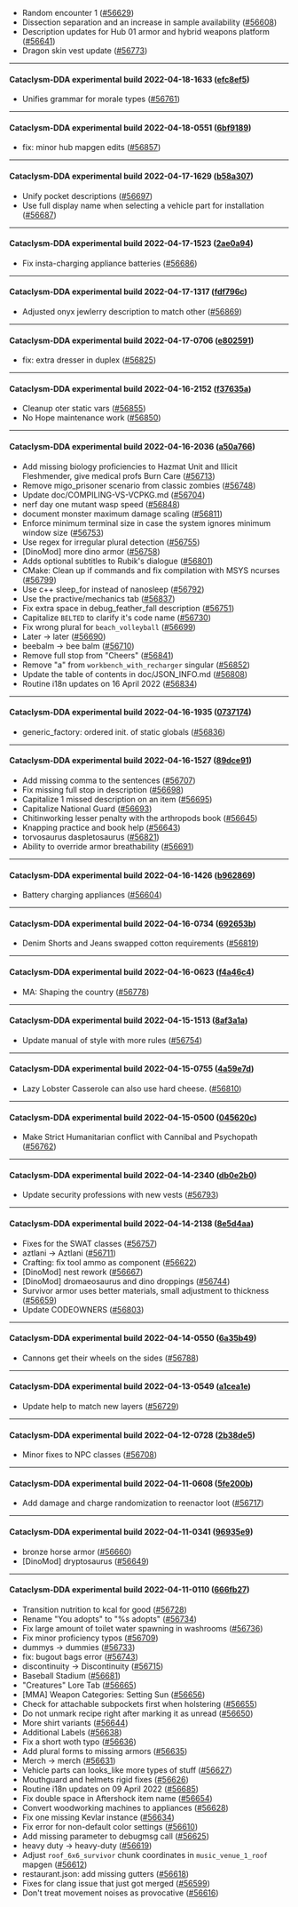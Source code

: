 * Random encounter 1 ([#56629](https://github.com/CleverRaven/Cataclysm-DDA/pull/56629))
* Dissection separation and an increase in sample availability ([#56608](https://github.com/CleverRaven/Cataclysm-DDA/pull/56608))
* Description updates for Hub 01 armor and hybrid weapons platform ([#56641](https://github.com/CleverRaven/Cataclysm-DDA/pull/56641))
* Dragon skin vest update ([#56773](https://github.com/CleverRaven/Cataclysm-DDA/pull/56773))

---

#### Cataclysm-DDA experimental build 2022-04-18-1633 ([efc8ef5](https://github.com/CleverRaven/Cataclysm-DDA/releases/tag/cdda-experimental-2022-04-18-1633))

* Unifies grammar for morale types ([#56761](https://github.com/CleverRaven/Cataclysm-DDA/pull/56761))

---

#### Cataclysm-DDA experimental build 2022-04-18-0551 ([6bf9189](https://github.com/CleverRaven/Cataclysm-DDA/releases/tag/cdda-experimental-2022-04-18-0551))

* fix: minor hub mapgen edits ([#56857](https://github.com/CleverRaven/Cataclysm-DDA/pull/56857))

---

#### Cataclysm-DDA experimental build 2022-04-17-1629 ([b58a307](https://github.com/CleverRaven/Cataclysm-DDA/releases/tag/cdda-experimental-2022-04-17-1629))

* Unify pocket descriptions ([#56697](https://github.com/CleverRaven/Cataclysm-DDA/pull/56697))
* Use full display name when selecting a vehicle part for installation ([#56687](https://github.com/CleverRaven/Cataclysm-DDA/pull/56687))

---

#### Cataclysm-DDA experimental build 2022-04-17-1523 ([2ae0a94](https://github.com/CleverRaven/Cataclysm-DDA/releases/tag/cdda-experimental-2022-04-17-1523))

* Fix insta-charging appliance batteries ([#56686](https://github.com/CleverRaven/Cataclysm-DDA/pull/56686))

---

#### Cataclysm-DDA experimental build 2022-04-17-1317 ([fdf796c](https://github.com/CleverRaven/Cataclysm-DDA/releases/tag/cdda-experimental-2022-04-17-1317))

* Adjusted onyx jewlerry description to match other ([#56869](https://github.com/CleverRaven/Cataclysm-DDA/pull/56869))

---

#### Cataclysm-DDA experimental build 2022-04-17-0706 ([e802591](https://github.com/CleverRaven/Cataclysm-DDA/releases/tag/cdda-experimental-2022-04-17-0706))

* fix: extra dresser in duplex ([#56825](https://github.com/CleverRaven/Cataclysm-DDA/pull/56825))

---

#### Cataclysm-DDA experimental build 2022-04-16-2152 ([f37635a](https://github.com/CleverRaven/Cataclysm-DDA/releases/tag/cdda-experimental-2022-04-16-2152))

* Cleanup oter static vars ([#56855](https://github.com/CleverRaven/Cataclysm-DDA/pull/56855))
* No Hope maintenance work ([#56850](https://github.com/CleverRaven/Cataclysm-DDA/pull/56850))

---

#### Cataclysm-DDA experimental build 2022-04-16-2036 ([a50a766](https://github.com/CleverRaven/Cataclysm-DDA/releases/tag/cdda-experimental-2022-04-16-2036))

* Add missing biology proficiencies to Hazmat Unit and Illicit Fleshmender, give medical profs Burn Care ([#56713](https://github.com/CleverRaven/Cataclysm-DDA/pull/56713))
* Remove migo_prisoner scenario from classic zombies ([#56748](https://github.com/CleverRaven/Cataclysm-DDA/pull/56748))
* Update doc/COMPILING-VS-VCPKG.md ([#56704](https://github.com/CleverRaven/Cataclysm-DDA/pull/56704))
* nerf day one mutant wasp speed ([#56848](https://github.com/CleverRaven/Cataclysm-DDA/pull/56848))
* document monster maximum damage scaling ([#56811](https://github.com/CleverRaven/Cataclysm-DDA/pull/56811))
* Enforce minimum terminal size in case the system ignores minimum window size ([#56753](https://github.com/CleverRaven/Cataclysm-DDA/pull/56753))
* Use regex for irregular plural detection ([#56755](https://github.com/CleverRaven/Cataclysm-DDA/pull/56755))
* [DinoMod] more dino armor ([#56758](https://github.com/CleverRaven/Cataclysm-DDA/pull/56758))
* Adds optional subtitles to Rubik's dialogue ([#56801](https://github.com/CleverRaven/Cataclysm-DDA/pull/56801))
* CMake: Clean up if commands and fix compilation with MSYS ncurses ([#56799](https://github.com/CleverRaven/Cataclysm-DDA/pull/56799))
* Use c++ sleep_for instead of nanosleep ([#56792](https://github.com/CleverRaven/Cataclysm-DDA/pull/56792))
* Use the practive/mechanics tab ([#56837](https://github.com/CleverRaven/Cataclysm-DDA/pull/56837))
* Fix extra space in debug_feather_fall description ([#56751](https://github.com/CleverRaven/Cataclysm-DDA/pull/56751))
* Capitalize `BELTED` to clarify it's code name ([#56730](https://github.com/CleverRaven/Cataclysm-DDA/pull/56730))
* Fix wrong plural for `beach_volleyball` ([#56699](https://github.com/CleverRaven/Cataclysm-DDA/pull/56699))
* Later → later ([#56690](https://github.com/CleverRaven/Cataclysm-DDA/pull/56690))
* beebalm → bee balm ([#56710](https://github.com/CleverRaven/Cataclysm-DDA/pull/56710))
* Remove full stop from "Cheers" ([#56841](https://github.com/CleverRaven/Cataclysm-DDA/pull/56841))
* Remove "a" from `workbench_with_recharger` singular ([#56852](https://github.com/CleverRaven/Cataclysm-DDA/pull/56852))
* Update the table of contents in doc/JSON_INFO.md ([#56808](https://github.com/CleverRaven/Cataclysm-DDA/pull/56808))
* Routine i18n updates on 16 April 2022 ([#56834](https://github.com/CleverRaven/Cataclysm-DDA/pull/56834))

---

#### Cataclysm-DDA experimental build 2022-04-16-1935 ([0737174](https://github.com/CleverRaven/Cataclysm-DDA/releases/tag/cdda-experimental-2022-04-16-1935))

* generic_factory: ordered init. of static globals ([#56836](https://github.com/CleverRaven/Cataclysm-DDA/pull/56836))

---

#### Cataclysm-DDA experimental build 2022-04-16-1527 ([89dce91](https://github.com/CleverRaven/Cataclysm-DDA/releases/tag/cdda-experimental-2022-04-16-1527))

* Add missing comma to the sentences ([#56707](https://github.com/CleverRaven/Cataclysm-DDA/pull/56707))
* Fix missing full stop in description ([#56698](https://github.com/CleverRaven/Cataclysm-DDA/pull/56698))
* Capitalize 1 missed description on an item ([#56695](https://github.com/CleverRaven/Cataclysm-DDA/pull/56695))
* Capitalize National Guard ([#56693](https://github.com/CleverRaven/Cataclysm-DDA/pull/56693))
* Chitinworking lesser penalty with the arthropods book ([#56645](https://github.com/CleverRaven/Cataclysm-DDA/pull/56645))
* Knapping practice and book help ([#56643](https://github.com/CleverRaven/Cataclysm-DDA/pull/56643))
* torvosaurus daspletosaurus ([#56821](https://github.com/CleverRaven/Cataclysm-DDA/pull/56821))
* Ability to override armor breathability ([#56691](https://github.com/CleverRaven/Cataclysm-DDA/pull/56691))

---

#### Cataclysm-DDA experimental build 2022-04-16-1426 ([b962869](https://github.com/CleverRaven/Cataclysm-DDA/releases/tag/cdda-experimental-2022-04-16-1426))

* Battery charging appliances ([#56604](https://github.com/CleverRaven/Cataclysm-DDA/pull/56604))

---

#### Cataclysm-DDA experimental build 2022-04-16-0734 ([692653b](https://github.com/CleverRaven/Cataclysm-DDA/releases/tag/cdda-experimental-2022-04-16-0734))

* Denim Shorts and Jeans swapped cotton requirements ([#56819](https://github.com/CleverRaven/Cataclysm-DDA/pull/56819))

---

#### Cataclysm-DDA experimental build 2022-04-16-0623 ([f4a46c4](https://github.com/CleverRaven/Cataclysm-DDA/releases/tag/cdda-experimental-2022-04-16-0623))

* MA: Shaping the country ([#56778](https://github.com/CleverRaven/Cataclysm-DDA/pull/56778))

---

#### Cataclysm-DDA experimental build 2022-04-15-1513 ([8af3a1a](https://github.com/CleverRaven/Cataclysm-DDA/releases/tag/cdda-experimental-2022-04-15-1513))

* Update manual of style with more rules ([#56754](https://github.com/CleverRaven/Cataclysm-DDA/pull/56754))

---

#### Cataclysm-DDA experimental build 2022-04-15-0755 ([4a59e7d](https://github.com/CleverRaven/Cataclysm-DDA/releases/tag/cdda-experimental-2022-04-15-0755))

* Lazy Lobster Casserole can also use hard cheese. ([#56810](https://github.com/CleverRaven/Cataclysm-DDA/pull/56810))

---

#### Cataclysm-DDA experimental build 2022-04-15-0500 ([045620c](https://github.com/CleverRaven/Cataclysm-DDA/releases/tag/cdda-experimental-2022-04-15-0500))

* Make Strict Humanitarian conflict with Cannibal and Psychopath ([#56762](https://github.com/CleverRaven/Cataclysm-DDA/pull/56762))

---

#### Cataclysm-DDA experimental build 2022-04-14-2340 ([db0e2b0](https://github.com/CleverRaven/Cataclysm-DDA/releases/tag/cdda-experimental-2022-04-14-2340))

* Update security professions with new vests ([#56793](https://github.com/CleverRaven/Cataclysm-DDA/pull/56793))

---

#### Cataclysm-DDA experimental build 2022-04-14-2138 ([8e5d4aa](https://github.com/CleverRaven/Cataclysm-DDA/releases/tag/cdda-experimental-2022-04-14-2138))

* Fixes for the SWAT classes ([#56757](https://github.com/CleverRaven/Cataclysm-DDA/pull/56757))
* aztlani → Aztlani ([#56711](https://github.com/CleverRaven/Cataclysm-DDA/pull/56711))
* Crafting: fix tool ammo as component ([#56622](https://github.com/CleverRaven/Cataclysm-DDA/pull/56622))
* [DinoMod] nest rework ([#56667](https://github.com/CleverRaven/Cataclysm-DDA/pull/56667))
* [DinoMod] dromaeosaurus and dino droppings ([#56744](https://github.com/CleverRaven/Cataclysm-DDA/pull/56744))
* Survivor armor uses better materials, small adjustment to thickness ([#56659](https://github.com/CleverRaven/Cataclysm-DDA/pull/56659))
* Update CODEOWNERS ([#56803](https://github.com/CleverRaven/Cataclysm-DDA/pull/56803))

---

#### Cataclysm-DDA experimental build 2022-04-14-0550 ([6a35b49](https://github.com/CleverRaven/Cataclysm-DDA/releases/tag/cdda-experimental-2022-04-14-0550))

* Cannons get their wheels on the sides ([#56788](https://github.com/CleverRaven/Cataclysm-DDA/pull/56788))

---

#### Cataclysm-DDA experimental build 2022-04-13-0549 ([a1cea1e](https://github.com/CleverRaven/Cataclysm-DDA/releases/tag/cdda-experimental-2022-04-13-0549))

* Update help to match new layers ([#56729](https://github.com/CleverRaven/Cataclysm-DDA/pull/56729))

---

#### Cataclysm-DDA experimental build 2022-04-12-0728 ([2b38de5](https://github.com/CleverRaven/Cataclysm-DDA/releases/tag/cdda-experimental-2022-04-12-0728))

* Minor fixes to NPC classes ([#56708](https://github.com/CleverRaven/Cataclysm-DDA/pull/56708))

---

#### Cataclysm-DDA experimental build 2022-04-11-0608 ([5fe200b](https://github.com/CleverRaven/Cataclysm-DDA/releases/tag/cdda-experimental-2022-04-11-0608))

* Add damage and charge randomization to reenactor loot ([#56717](https://github.com/CleverRaven/Cataclysm-DDA/pull/56717))

---

#### Cataclysm-DDA experimental build 2022-04-11-0341 ([96935e9](https://github.com/CleverRaven/Cataclysm-DDA/releases/tag/cdda-experimental-2022-04-11-0341))

* bronze horse armor ([#56660](https://github.com/CleverRaven/Cataclysm-DDA/pull/56660))
* [DinoMod] dryptosaurus ([#56649](https://github.com/CleverRaven/Cataclysm-DDA/pull/56649))

---

#### Cataclysm-DDA experimental build 2022-04-11-0110 ([666fb27](https://github.com/CleverRaven/Cataclysm-DDA/releases/tag/cdda-experimental-2022-04-11-0110))

* Transition nutrition to kcal for good ([#56728](https://github.com/CleverRaven/Cataclysm-DDA/pull/56728))
* Rename "You adopts" to "%s adopts" ([#56734](https://github.com/CleverRaven/Cataclysm-DDA/pull/56734))
* Fix large amount of toilet water spawning in washrooms ([#56736](https://github.com/CleverRaven/Cataclysm-DDA/pull/56736))
* Fix minor proficiency typos ([#56709](https://github.com/CleverRaven/Cataclysm-DDA/pull/56709))
* dummys → dummies ([#56733](https://github.com/CleverRaven/Cataclysm-DDA/pull/56733))
* fix: bugout bags error ([#56743](https://github.com/CleverRaven/Cataclysm-DDA/pull/56743))
* discontinuity → Discontinuity ([#56715](https://github.com/CleverRaven/Cataclysm-DDA/pull/56715))
* Baseball Stadium ([#56681](https://github.com/CleverRaven/Cataclysm-DDA/pull/56681))
* "Creatures" Lore Tab ([#56665](https://github.com/CleverRaven/Cataclysm-DDA/pull/56665))
* [MMA] Weapon Categories: Setting Sun ([#56656](https://github.com/CleverRaven/Cataclysm-DDA/pull/56656))
* Check for attachable subpockets first when holstering ([#56655](https://github.com/CleverRaven/Cataclysm-DDA/pull/56655))
* Do not unmark recipe right after marking it as unread ([#56650](https://github.com/CleverRaven/Cataclysm-DDA/pull/56650))
* More shirt variants ([#56644](https://github.com/CleverRaven/Cataclysm-DDA/pull/56644))
* Additional Labels ([#56638](https://github.com/CleverRaven/Cataclysm-DDA/pull/56638))
* Fix a short woth typo ([#56636](https://github.com/CleverRaven/Cataclysm-DDA/pull/56636))
* Add plural forms to missing armors ([#56635](https://github.com/CleverRaven/Cataclysm-DDA/pull/56635))
* Merch → merch ([#56631](https://github.com/CleverRaven/Cataclysm-DDA/pull/56631))
* Vehicle parts can looks_like more types of stuff ([#56627](https://github.com/CleverRaven/Cataclysm-DDA/pull/56627))
* Mouthguard and helmets rigid fixes ([#56626](https://github.com/CleverRaven/Cataclysm-DDA/pull/56626))
* Routine i18n updates on 09 April 2022 ([#56685](https://github.com/CleverRaven/Cataclysm-DDA/pull/56685))
* Fix double space in Aftershock item name ([#56654](https://github.com/CleverRaven/Cataclysm-DDA/pull/56654))
* Convert woodworking machines to appliances ([#56628](https://github.com/CleverRaven/Cataclysm-DDA/pull/56628))
* Fix one missing Kevlar instance ([#56634](https://github.com/CleverRaven/Cataclysm-DDA/pull/56634))
* Fix error for non-default color settings ([#56610](https://github.com/CleverRaven/Cataclysm-DDA/pull/56610))
* Add missing parameter to debugmsg call ([#56625](https://github.com/CleverRaven/Cataclysm-DDA/pull/56625))
* heavy duty → heavy-duty ([#56619](https://github.com/CleverRaven/Cataclysm-DDA/pull/56619))
* Adjust `roof_6x6_survivor` chunk coordinates in `music_venue_1_roof` mapgen ([#56612](https://github.com/CleverRaven/Cataclysm-DDA/pull/56612))
* restaurant.json: add missing gutters ([#56618](https://github.com/CleverRaven/Cataclysm-DDA/pull/56618))
* Fixes for clang issue that just got merged ([#56599](https://github.com/CleverRaven/Cataclysm-DDA/pull/56599))
* Don't treat movement noises as provocative ([#56616](https://github.com/CleverRaven/Cataclysm-DDA/pull/56616))
